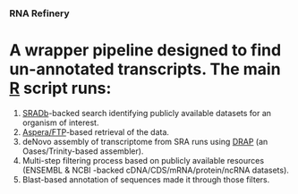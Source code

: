 ### RNA Refinery

# A wrapper pipeline designed to find un-annotated transcripts. The main [R](https://cran.r-project.org) script runs:
1. [SRADb](https://www.bioconductor.org/packages/release/bioc/html/SRAdb.html)-backed search identifying publicly available datasets for an organism of interest.
2. [Aspera/FTP](http://www.ncbi.nlm.nih.gov/books/NBK242625/)-based retrieval of the data.
3. deNovo assembly of transcriptome from SRA runs using [DRAP](http://www.sigenae.org/drap/index.html) (an Oases/Trinity-based assembler).
4. Multi-step filtering process based on publicly available resources (ENSEMBL & NCBI -backed cDNA/CDS/mRNA/protein/ncRNA datasets).
5. Blast-based annotation of sequences made it through those filters.
